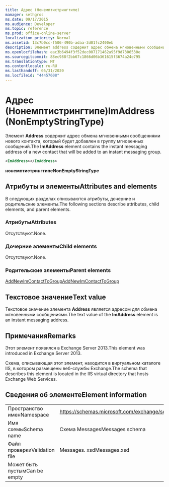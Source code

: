 ```yaml
---
title: Адрес (Нонемптистрингтипе)
manager: sethgros
ms.date: 09/17/2015
ms.audience: Developer
ms.topic: reference
ms.prod: office-online-server
localization_priority: Normal
ms.assetid: 13c7b0cc-f506-490b-adaa-3d01fc2400eb
description: Элемент address содержит адрес обмена мгновенными сообщениями нового контакта, который будет добавлен в группу мгновенных сообщений.
ms.openlocfilehash: eac3b6494f3f52dec007171462a95f9d7306530e
ms.sourcegitcommit: 88ec988f2bb67c1866d06b361615f3674a24e795
ms.translationtype: MT
ms.contentlocale: ru-RU
ms.lasthandoff: 05/31/2020
ms.locfileid: "44457608"
---
```

# <a name="imaddress-nonemptystringtype"></a><span data-ttu-id="2ef89-103">Адрес (Нонемптистрингтипе)</span><span class="sxs-lookup"><span data-stu-id="2ef89-103">ImAddress (NonEmptyStringType)</span></span>

<span data-ttu-id="2ef89-104">Элемент **Address** содержит адрес обмена мгновенными сообщениями нового контакта, который будет добавлен в группу мгновенных сообщений.</span><span class="sxs-lookup"><span data-stu-id="2ef89-104">The **ImAddress** element contains the instant messaging address of a new contact that will be added to an instant messaging group.</span></span> 
  
```XML
<ImAddress></ImAddress>
```

 <span data-ttu-id="2ef89-105">**нонемптистрингтипе**</span><span class="sxs-lookup"><span data-stu-id="2ef89-105">**NonEmptyStringType**</span></span>
## <a name="attributes-and-elements"></a><span data-ttu-id="2ef89-106">Атрибуты и элементы</span><span class="sxs-lookup"><span data-stu-id="2ef89-106">Attributes and elements</span></span>

<span data-ttu-id="2ef89-107">В следующих разделах описываются атрибуты, дочерние и родительские элементы.</span><span class="sxs-lookup"><span data-stu-id="2ef89-107">The following sections describe attributes, child elements, and parent elements.</span></span>
  
### <a name="attributes"></a><span data-ttu-id="2ef89-108">Атрибуты</span><span class="sxs-lookup"><span data-stu-id="2ef89-108">Attributes</span></span>

<span data-ttu-id="2ef89-109">Отсутствуют.</span><span class="sxs-lookup"><span data-stu-id="2ef89-109">None.</span></span>
  
### <a name="child-elements"></a><span data-ttu-id="2ef89-110">Дочерние элементы</span><span class="sxs-lookup"><span data-stu-id="2ef89-110">Child elements</span></span>

<span data-ttu-id="2ef89-111">Отсутствуют.</span><span class="sxs-lookup"><span data-stu-id="2ef89-111">None.</span></span>
  
### <a name="parent-elements"></a><span data-ttu-id="2ef89-112">Родительские элементы</span><span class="sxs-lookup"><span data-stu-id="2ef89-112">Parent elements</span></span>

[<span data-ttu-id="2ef89-113">AddNewImContactToGroup</span><span class="sxs-lookup"><span data-stu-id="2ef89-113">AddNewImContactToGroup</span></span>](addnewimcontacttogroup.md)
  
## <a name="text-value"></a><span data-ttu-id="2ef89-114">Текстовое значение</span><span class="sxs-lookup"><span data-stu-id="2ef89-114">Text value</span></span>

<span data-ttu-id="2ef89-115">Текстовое значение элемента **Address** является адресом для обмена мгновенными сообщениями.</span><span class="sxs-lookup"><span data-stu-id="2ef89-115">The text value of the **ImAddress** element is an instant messaging address.</span></span> 
  
## <a name="remarks"></a><span data-ttu-id="2ef89-116">Примечания</span><span class="sxs-lookup"><span data-stu-id="2ef89-116">Remarks</span></span>

<span data-ttu-id="2ef89-117">Этот элемент появился в Exchange Server 2013.</span><span class="sxs-lookup"><span data-stu-id="2ef89-117">This element was introduced in Exchange Server 2013.</span></span>
  
<span data-ttu-id="2ef89-118">Схема, описывающая этот элемент, находится в виртуальном каталоге IIS, в котором размещены веб-службы Exchange.</span><span class="sxs-lookup"><span data-stu-id="2ef89-118">The schema that describes this element is located in the IIS virtual directory that hosts Exchange Web Services.</span></span>
  
## <a name="element-information"></a><span data-ttu-id="2ef89-119">Сведения об элементе</span><span class="sxs-lookup"><span data-stu-id="2ef89-119">Element information</span></span>

|||
|:-----|:-----|
|<span data-ttu-id="2ef89-120">Пространство имен</span><span class="sxs-lookup"><span data-stu-id="2ef89-120">Namespace</span></span>  <br/> |https://schemas.microsoft.com/exchange/services/2006/messages  <br/> |
|<span data-ttu-id="2ef89-121">Имя схемы</span><span class="sxs-lookup"><span data-stu-id="2ef89-121">Schema name</span></span>  <br/> |<span data-ttu-id="2ef89-122">Схема Messages</span><span class="sxs-lookup"><span data-stu-id="2ef89-122">Messages schema</span></span>  <br/> |
|<span data-ttu-id="2ef89-123">Файл проверки</span><span class="sxs-lookup"><span data-stu-id="2ef89-123">Validation file</span></span>  <br/> |<span data-ttu-id="2ef89-124">Messages. xsd</span><span class="sxs-lookup"><span data-stu-id="2ef89-124">Messages.xsd</span></span>  <br/> |
|<span data-ttu-id="2ef89-125">Может быть пустым</span><span class="sxs-lookup"><span data-stu-id="2ef89-125">Can be empty</span></span>  <br/> ||
   

